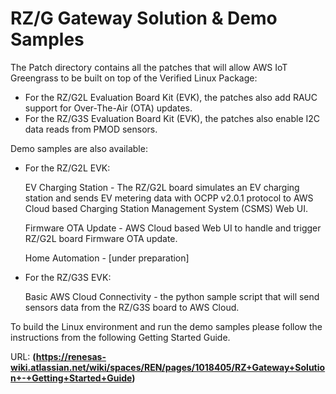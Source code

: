 # RZ/G Gateway Solution & Demo Samples #
The Patch directory contains all the patches that will allow AWS IoT Greengrass to be built on top of the Verified Linux Package:
- For the RZ/G2L Evaluation Board Kit (EVK), the patches also add RAUC support for Over-The-Air (OTA) updates.
- For the RZ/G3S Evaluation Board Kit (EVK), the patches also enable I2C data reads from PMOD sensors.

Demo samples are also available:
- For the RZ/G2L EVK:

  EV Charging Station - The RZ/G2L board simulates an EV charging station and sends EV metering data with OCPP v2.0.1 protocol to AWS Cloud based Charging Station Management System (CSMS) Web UI.

  Firmware OTA Update - AWS Cloud based Web UI to handle and trigger RZ/G2L board Firmware OTA update.

  Home Automation - [under preparation]
- For the RZ/G3S EVK:

  Basic AWS Cloud Connectivity - the python sample script that will send sensors data from the RZ/G3S board to AWS Cloud.

To build the Linux environment and run the demo samples please follow the instructions from the following Getting Started Guide.

URL: **(https://renesas-wiki.atlassian.net/wiki/spaces/REN/pages/1018405/RZ+Gateway+Solution+-+Getting+Started+Guide)**
